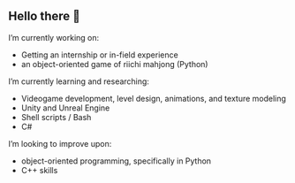 ## Hello there 👋

I’m currently working on:
  - Getting an internship or in-field experience
  - an object-oriented game of riichi mahjong (Python)
  
I’m currently learning and researching:
  - Videogame development, level design, animations, and texture modeling
  - Unity and Unreal Engine
  - Shell scripts / Bash
  - C#
  
I’m looking to improve upon:
  - object-oriented programming, specifically in Python
  - C++ skills
